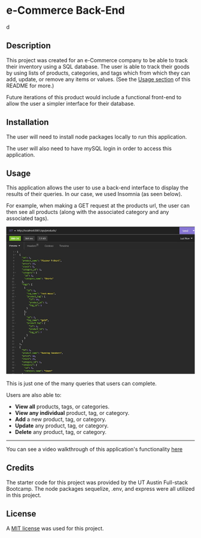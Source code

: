 # e-Commerce Back-End
d
## Description
This project was created for an e-Commerce company to be able to track their inventory using a SQL database. The user is able to track their goods by using lists of products, categories, and tags which from which they can add, update, or remove any items or values. (See the [Usage section](#usage) of this README for more.)

Future iterations of this product would include a functional front-end to allow the user a simpler interface for their database. 

## Installation
The user will need to install node packages locally to run this application. 

The user will also need to have mySQL login in order to access this application. 

## Usage
This application allows the user to use a back-end interface to display the results of their queries. In our case, we used Insomnia (as seen below). 

For example, when making a GET request at the products url, the user can then see all products (along with the associated category and any associated tags).

![the Insomnia window showing the results of accessing the URL to get all products](/assets/allProductsResults.jpg)

This is just one of the many queries that users can complete. 

Users are also able to:
- **View all** products, tags, or categories.
- **View any individual** product, tag, or category.
- **Add** a new product, tag, or category.
- **Update** any product, tag, or category.
- **Delete** any product, tag, or category.

_______________________________________

You can see a video walkthrough of this application's functionality  [here](https://drive.google.com/file/d/15BjPWi6yQLn1VpGvwkMRuBD5iaOO9S6V/view) 

## Credits
The starter code for this project was provided by the UT Austin Full-stack Bootcamp. The node packages sequelize, .env, and express were all utilized in this project. 

## License
A [MIT license](https://github.com/aomaits/eCommerceBackEnd/blob/main/LICENSE) was used for this project.
